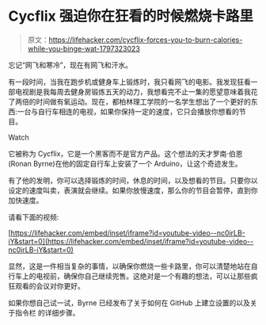 # Cycflix 强迫你在狂看的时候燃烧卡路里

> 原文：<https://lifehacker.com/cycflix-forces-you-to-burn-calories-while-you-binge-wat-1797323023>

忘记“网飞和寒冷”，现在有网飞和汗水。

有一段时间，当我在跑步机或健身车上锻炼时，我只看网飞的电影。我发现狂看一部电视剧是我每周去健身房锻炼五天的动力，我想看完不止一集的愿望意味着我花了两倍的时间做有氧运动。现在，都柏林理工学院的一名学生想出了一个更好的东西:一台与自行车相连的电视，如果你保持一定的速度，它只会播放你想看的节目。

Watch

它被称为 Cycflix，它是一个黑客而不是官方产品。这个想法的天才罗南·伯恩(Ronan Byrne)在他的固定自行车上安装了一个 Arduino，让这个奇迹发生。

有了他的发明，你可以选择锻炼的时间，休息的时间，以及想看的节目。只要你以设定的速度叫卖，表演就会继续。如果你放慢速度，那么你的节目会暂停，直到你加快速度。

请看下面的视频:

 [https://lifehacker.com/embed/inset/iframe?id=youtube-video--nc0irLB-iY&start=0](https://lifehacker.com/embed/inset/iframe?id=youtube-video--nc0irLB-iY&start=0) 

显然，这是一件相当复杂的事情，以确保你燃烧一些卡路里，你可以清楚地站在自行车上的电视前，确保你自己继续兜售。这绝对是一个有趣的想法，可以让那些疯狂观看的会议对你更好。

如果你想自己试一试，Byrne 已经发布了关于如何在 GitHub 上建立设置的以及关于指令栏 的详细步骤。
